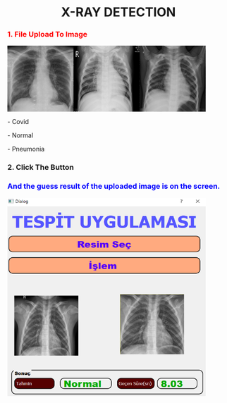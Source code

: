 

<h1 align="center">X-RAY DETECTION</h1>
<h3 style="color:red">1. File Upload To Image</h3>	
<div class="row" style="width:100%">
<img  align="left" width="150" height="150"  src="https://github.com/almazfaruk/X-Ray_Detection/blob/master/img/e.jpeg"  alt="Covid">
<img  align="center" width="150" height="150"  src="https://github.com/almazfaruk/X-Ray_Detection/blob/master/img/NORMAL%20(1341).png"  alt="Normal">
<img  align="left" width="150" height="150"  src="https://github.com/almazfaruk/X-Ray_Detection/blob/master/img/Viral%20Pneumonia%20(1345).png"  alt="Pneumonia">
<p>- Covid</p>
<p>- Normal</p>
<p>- Pneumonia</p> 
</div>
 
<h3 align="left">2. Click The Button</h1>  
<h3 align="left" style="color:blue">And the guess result of the uploaded image is on the screen.</h3>
<img  align="left" width="450" height="450"  src="https://github.com/almazfaruk/X-Ray_Detection/blob/master/img/unknown.png"  alt="Predict">

